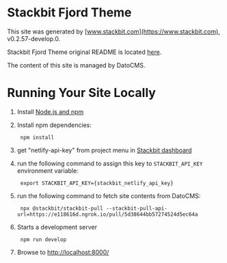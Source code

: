 # Stackbit Fjord Theme

This site was generated by [www.stackbit.com](https://www.stackbit.com), v0.2.57-develop.0.

Stackbit Fjord Theme original README is located [here](./README.theme.md).

The content of this site is managed by DatoCMS.

# Running Your Site Locally

1. Install [Node.js and npm](https://nodejs.org/en/)

1. Install npm dependencies:

        npm install

1. get "netlify-api-key" from project menu in [Stackbit dashboard](https://app.stackbit.com/dashboard)

1. run the following command to assign this key to `STACKBIT_API_KEY` environment variable:

        export STACKBIT_API_KEY={stackbit_netlify_api_key}

1. run the following command to fetch site contents from DatoCMS:

        npx @stackbit/stackbit-pull --stackbit-pull-api-url=https://e118616d.ngrok.io/pull/5d38644bb57274524d5ec64a

1. Starts a development server

        npm run develop

1. Browse to [http://localhost:8000/](http://localhost:8000/)
